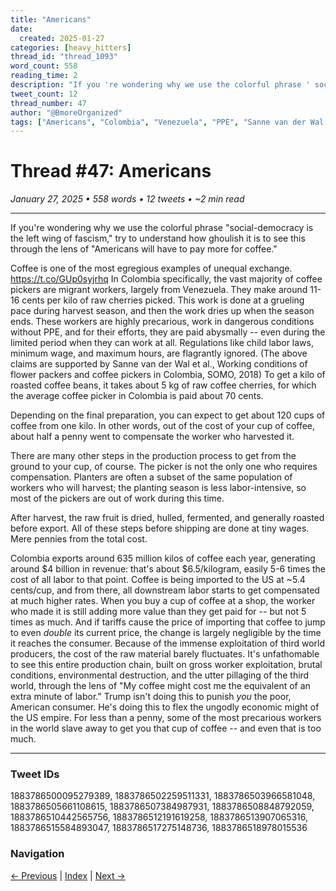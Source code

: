 ```yaml
---
title: "Americans"
date:
  created: 2025-01-27
categories: [heavy_hitters]
thread_id: "thread_1093"
word_count: 558
reading_time: 2
description: "If you 're wondering why we use the colorful phrase ' social - democracy is the left wing of fascism , ' try to understand how ghoulish it is to see this..."
tweet_count: 12
thread_number: 47
author: "@BmoreOrganized"
tags: ["Americans", "Colombia", "Venezuela", "PPE", "Sanne van der Wal et al."]
---
```

# Thread #47: Americans

*January 27, 2025 • 558 words • 12 tweets • ~2 min read*

---

If you're wondering why we use the colorful phrase "social-democracy is the left wing of fascism," try to understand how ghoulish it is to see this through the lens of "Americans will have to pay more for coffee."

Coffee is one of the most egregious examples of unequal exchange. https://t.co/GUp0syjrhq In Colombia specifically, the vast majority of coffee pickers are migrant workers, largely from Venezuela. They make around 11-16 cents per kilo of raw cherries picked. This work is done at a grueling pace during harvest season, and then the work dries up when the season ends. These workers are highly precarious, work in dangerous conditions without PPE, and for their efforts, they are paid abysmally -- even during the limited period when they can work at all. Regulations like child labor laws, minimum wage, and maximum hours, are flagrantly ignored. (The above claims are supported by Sanne van der Wal et al., Working conditions of flower packers and coffee pickers in Colombia, SOMO, 2018) To get a kilo of roasted coffee beans, it takes about 5 kg of raw coffee cherries, for which the average coffee picker in Colombia is paid about 70 cents.

Depending on the final preparation, you can expect to get about 120 cups of coffee from one kilo. In other words, out of the cost of your cup of coffee, about half a penny went to compensate the worker who harvested it.

There are many other steps in the production process to get from the ground to your cup, of course. The picker is not the only one who requires compensation. Planters are often a subset of the same population of workers who will harvest; the planting season is less labor-intensive, so most of the pickers are out of work during this time.

After harvest, the raw fruit is dried, hulled, fermented, and generally roasted before export. All of these steps before shipping are done at tiny wages. Mere pennies from the total cost.

Colombia exports around 635 million kilos of coffee each year, generating around $4 billion in revenue: that's about $6.5/kilogram, easily 5-6 times the cost of all labor to that point. Coffee is being imported to the US at ~5.4 cents/cup, and from there, all downstream labor starts to get compensated at much higher rates. When you buy a cup of coffee at a shop, the worker who made it is still adding more value than they get paid for -- but not 5 times as much. And if tariffs cause the price of importing that coffee to jump to even *double* its current price, the change is largely negligible by the time it reaches the consumer. Because of the immense exploitation of third world producers, the cost of the raw material barely fluctuates. It's unfathomable to see this entire production chain, built on gross worker exploitation, brutal conditions, environmental destruction, and the utter pillaging of the third world, through the lens of "My coffee might cost me the equivalent of an extra minute of labor." Trump isn't doing this to punish *you* the poor, American consumer. He's doing this to flex the ungodly economic might of the US empire. For less than a penny, some of the most precarious workers in the world slave away to get you that cup of coffee -- and even that is too much.

---

### Tweet IDs
1883786500095279389, 1883786502259511331, 1883786503966581048, 1883786505661108615, 1883786507384987931, 1883786508848792059, 1883786510442565756, 1883786512191619258, 1883786513907065316, 1883786515584893047, 1883786517275148736, 1883786518978015536

### Navigation
[← Previous](046-*.md) | [Index](index.md) | [Next →](048-*.md)